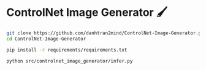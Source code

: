 # ControlNet Image Generator 🖌️

```bash
git clone https://github.com/danhtran2mind/ControlNet-Image-Generator.git
cd ControlNet-Image-Generator
```
```bash
pip install -r requirements/requirements.txt
```
```bash
python src/controlnet_image_generator/infer.py
```